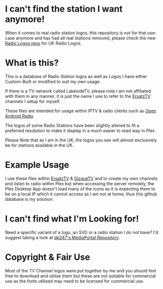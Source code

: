 # I can't find the station I want anymore!
When it comes to real radio station logos, this repository is not for that use-case anymore and has had all real stations removed, please check the new [Radio Logos repo](https://github.com/TypicalNerds/radio-logos) for UK Radio Logos.

# What is this?
This is a database of Radio Station logos as well as Logos I have either Custom-Built or modified to suit my own usage.

If there is a TV network called LakesideTV, please note I am not affiliated with them in any manner, it is just the name I use to refer to the [ErsatzTV](https://github.com/ErsatzTV/ErsatzTV) channels I setup for myself.

These files are intended for usage within IPTV & radio clients such as [Open Android Radio](https://github.com/TypicalNerds/Open-Android-Radio/)

The logos of some Radio Stations have been slightly altered to fit a preferred resolution to make it display in a much easier to read way in Plex.

Please Note that as I am in the UK, the logos you see will almost exclusively be for stations available in the UK.

# Example Usage
I use these files within [ErsatzTV](https://github.com/ErsatzTV/ErsatzTV) & [DizqueTV](https://github.com/vexorian/dizquetv) and to create my own channels and listen to radio within Plex but when accessing the server remotely, the Plex Desktop App doesn't load many of the icons as it is expecting them to be on a local IP which it cannot access as I am not at home, thus this github database is my solution.

# I can't find what I'm Looking for!
Need a specific variant of a logo, an SVG or a radio station I do not have?
I'd suggest taking a look at [dp247's MediaPortal Repository](https://github.com/dp247/mediaportal-uk-logos/).

# Copyright & Fair Use
Most of the TV Channel logos were put together by me and you should feel free to download and utilise them but these are not suitable for commercial use as the fonts utilised may need to be licensed for commercial use.

